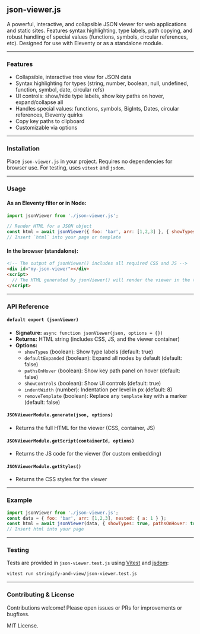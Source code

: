 ## json-viewer.js

A powerful, interactive, and collapsible JSON viewer for web applications and static sites. Features syntax highlighting, type labels, path copying, and robust handling of special values (functions, symbols, circular references, etc). Designed for use with Eleventy or as a standalone module.

---

### Features
- Collapsible, interactive tree view for JSON data
- Syntax highlighting for types (string, number, boolean, null, undefined, function, symbol, date, circular refs)
- UI controls: show/hide type labels, show key paths on hover, expand/collapse all
- Handles special values: functions, symbols, BigInts, Dates, circular references, Eleventy quirks
- Copy key paths to clipboard
- Customizable via options

---

### Installation

Place `json-viewer.js` in your project. Requires no dependencies for browser use. For testing, uses `vitest` and `jsdom`.

---

### Usage

#### As an Eleventy filter or in Node:
```js
import jsonViewer from './json-viewer.js';

// Render HTML for a JSON object
const html = await jsonViewer({ foo: 'bar', arr: [1,2,3] }, { showTypes: true });
// Insert `html` into your page or template
```

#### In the browser (standalone):
```html
<!-- The output of jsonViewer() includes all required CSS and JS -->
<div id="my-json-viewer"></div>
<script>
  // The HTML generated by jsonViewer() will render the viewer in the target div
</script>
```

---

### API Reference

#### `default export (jsonViewer)`
- **Signature:** `async function jsonViewer(json, options = {})`
- **Returns:** HTML string (includes CSS, JS, and the viewer container)
- **Options:**
  - `showTypes` (boolean): Show type labels (default: true)
  - `defaultExpanded` (boolean): Expand all nodes by default (default: false)
  - `pathsOnHover` (boolean): Show key path panel on hover (default: false)
  - `showControls` (boolean): Show UI controls (default: true)
  - `indentWidth` (number): Indentation per level in px (default: 8)
  - `removeTemplate` (boolean): Replace any `template` key with a marker (default: false)

#### `JSONViewerModule.generate(json, options)`
- Returns the full HTML for the viewer (CSS, container, JS)

#### `JSONViewerModule.getScript(containerId, options)`
- Returns the JS code for the viewer (for custom embedding)

#### `JSONViewerModule.getStyles()`
- Returns the CSS styles for the viewer

---

### Example
```js
import jsonViewer from './json-viewer.js';
const data = { foo: 'bar', arr: [1,2,3], nested: { a: 1 } };
const html = await jsonViewer(data, { showTypes: true, pathsOnHover: true });
// Insert html into your page
```

---

### Testing

Tests are provided in `json-viewer.test.js` using [Vitest](https://vitest.dev/) and [jsdom](https://github.com/jsdom/jsdom):
```sh
vitest run stringify-and-view/json-viewer.test.js
```

---

### Contributing & License

Contributions welcome! Please open issues or PRs for improvements or bugfixes.

MIT License. 